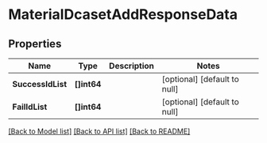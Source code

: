 # MaterialDcasetAddResponseData

## Properties
Name | Type | Description | Notes
------------ | ------------- | ------------- | -------------
**SuccessIdList** | **[]int64** |  | [optional] [default to null]
**FailIdList** | **[]int64** |  | [optional] [default to null]

[[Back to Model list]](../README.md#documentation-for-models) [[Back to API list]](../README.md#documentation-for-api-endpoints) [[Back to README]](../README.md)


